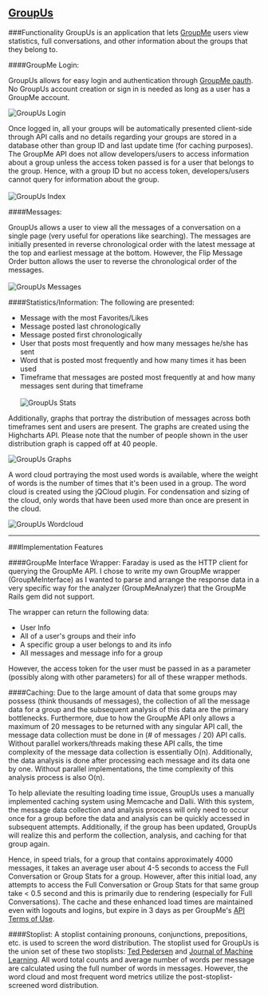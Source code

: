 <a href="http://group-us.herokuapp.com" target="_blank">GroupUs</a>
------

###Functionality
GroupUs is an application that lets [GroupMe](http://groupme.com) users view statistics, full conversations, and other information about the groups that they belong to.

####GroupMe Login:

GroupUs allows for easy login and authentication through [GroupMe oauth](https://dev.groupme.com/tutorials/oauth). No GroupUs account creation or sign in is needed as long as a user has a GroupMe account.

![GroupUs Login](http://s3.amazonaws.com/jamesrwen/app/public/uploads/groupuslogin_original.png?1390771506 "GroupUs Login")

Once logged in, all your groups will be automatically presented client-side through API calls and no details regarding your groups are stored in a database other than group ID and last update time (for caching purposes). The GroupMe API does not allow developers/users to access information about a group unless the access token passed is for a user that belongs to the group. Hence, with a group ID but no access token, developers/users cannot query for information about the group.
<br/><br/>
![GroupUs Index](http://s3.amazonaws.com/jamesrwen/app/public/uploads/groupusindex_original.png?1390771498 "GroupUs Index")

####Messages:

GroupUs allows a user to view all the messages of a conversation on a single page (very useful for operations like searching). The messages are initially presented in reverse chronological order with the latest message at the top and earliest message at the bottom. However, the Flip Message Order button allows the user to reverse the chronological order of the messages.
<br/><br/>
![GroupUs Messages](http://s3.amazonaws.com/jamesrwen/app/public/uploads/groupusmessages_original.png?1390771484 "GroupUs Messages")

####Statistics/Information:
The following are presented:
* Message with the most Favorites/Likes
* Message posted last chronologically
* Message posted first chronologically
* User that posts most frequently and how many messages he/she has sent
* Word that is posted most frequently and how many times it has been used
* Timeframe that messages are posted most frequently at and how many messages sent during that timeframe
<br/><br/>
![GroupUs Stats](http://s3.amazonaws.com/jamesrwen/app/public/uploads/groupusstats_original.png?1390771514 "GroupUs Stats")

Additionally, graphs that portray the distribution of messages across both timeframes sent and users are present. The graphs are created using the Highcharts API. Please note that the number of people shown in the user distribution graph is capped off at 40 people.

![GroupUs Graphs](http://s3.amazonaws.com/jamesrwen/app/public/uploads/groupusgraphs_original.png?1390771475 "GroupUs Graphs")

A word cloud portraying the most used words is available, where the weight of words is the number of times that it's been used in a group. The word cloud is created using the jQCloud plugin. For condensation and sizing of the cloud, only words that have been used more than once are present in the cloud.

![GroupUs Wordcloud](http://s3.amazonaws.com/jamesrwen/app/public/uploads/groupuscloud_original.png?1390771461 "GroupUs Wordcloud")

---
###Implementation Features

####GroupMe Interface Wrapper:
Faraday is used as the HTTP client for querying the GroupMe API. I chose to write my own GroupMe wrapper (GroupMeInterface) as I wanted to parse and arrange the response data in a very specific way for the analyzer (GroupMeAnalyzer) that the GroupMe Rails gem did not support. 

The wrapper can return the following data:
- User Info
- All of a user's groups and their info
- A specific group a user belongs to and its info
- All messages and message info for a group

However, the access token for the user must be passed in as a parameter (possibly along with other parameters) for all of these wrapper methods.

####Caching:
Due to the large amount of data that some groups may possess (think thousands of messages), the collection of all the message data for a group and the subsequent analysis of this data are the primary bottlenecks. Furthermore, due to how the GroupMe API only allows a maximum of 20 messages to be returned with any singular API call, the message data collection must be done in (# of messages / 20) API calls. Without parallel workers/threads making these API calls, the time complexity of the message data collection is essentially O(n). Additionally, the data analysis is done after processing each message and its data one by one. Without parallel implementations, the time complexity of this analysis process is also O(n).

To help alleviate the resulting loading time issue, GroupUs uses a manually implemented caching system using Memcache and Dalli. With this system, the message data collection and analysis process will only need to occur once for a group before the data and analysis can be quickly accessed in subsequent attempts. Additionally, if the group has been updated, GroupUs will realize this and perform the collection, analysis, and caching for that group again.

Hence, in speed trials, for a group that contains approximately 4000 messages, it takes an average user about 4-5 seconds to access the Full Conversation or Group Stats for a group. However, after this initial load, any attempts to access the Full Conversation or Group Stats for that same group take < 0.5 second and this is primarily due to rendering (especially for Full Conversations). The cache and these enhanced load times are maintained even with logouts and logins, but expire in 3 days as per GroupMe's [API Terms of Use](https://docs.google.com/viewer?url=https%3A%2F%2Fdev.groupme.com%2FGroupMe_API_License_Agreement.pdf).

####Stoplist:
A stoplist containing pronouns, conjunctions, prepositions, etc. is used to screen the word distribution. The stoplist used for GroupUs is the union set of these two stoplists: [Ted Pedersen](http://www.d.umn.edu/~tpederse/Group01/WordNet/wordnet-stoplist.html) and [Journal of Machine Learning](http://jmlr.org/papers/volume5/lewis04a/a11-smart-stop-list/english.stop). All word total counts and average number of words per message are calculated using the full number of words in messages. However, the word cloud and most frequent word metrics utilize the post-stoplist-screened word distribution.
